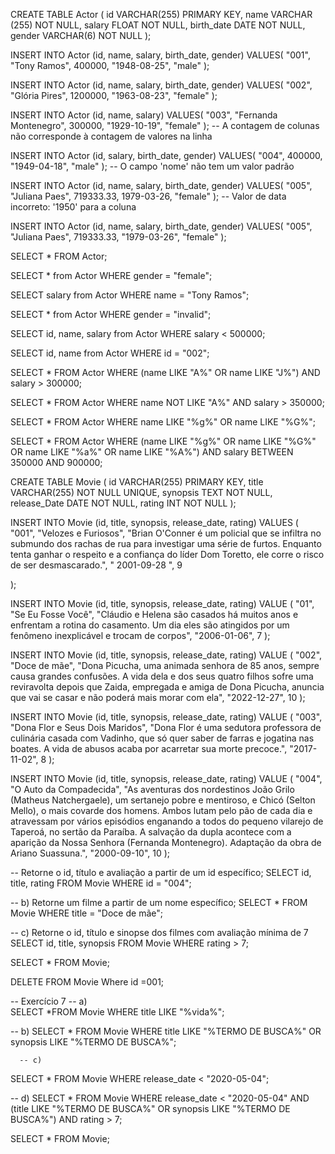 CREATE TABLE Actor (
    id VARCHAR(255) PRIMARY KEY,
    name VARCHAR (255) NOT NULL,
    salary FLOAT NOT NULL,
    birth_date DATE NOT NULL,
    gender VARCHAR(6) NOT NULL
);

INSERT INTO Actor (id, name, salary, birth_date, gender)
VALUES(
  "001", 
  "Tony Ramos",
  400000,
  "1948-08-25", 
  "male"
);

INSERT INTO Actor (id, name, salary, birth_date, gender)
VALUES(
  "002", 
  "Glória Pires",
  1200000,
  "1963-08-23", 
  "female"
);

INSERT INTO Actor (id, name, salary)
VALUES(
  "003", 
  "Fernanda Montenegro",
  300000,
  "1929-10-19", 
  "female"
); -- A contagem de colunas não corresponde à contagem de valores na linha 

INSERT INTO Actor (id, salary, birth_date, gender)
VALUES(
  "004",
  400000,
  "1949-04-18", 
  "male"
); -- O campo 'nome' não tem um valor padrão

INSERT INTO Actor (id, name, salary, birth_date, gender)
VALUES(
  "005", 
  "Juliana Paes",
  719333.33,
  1979-03-26, 
  "female"
); -- Valor de data incorreto: '1950' para a coluna 


INSERT INTO Actor (id, name, salary, birth_date, gender)
VALUES(
  "005", 
  "Juliana Paes",
  719333.33,
  "1979-03-26", 
  "female"
);

SELECT * FROM Actor;

SELECT * from Actor WHERE gender = "female";

SELECT salary from Actor WHERE name = "Tony Ramos";

SELECT * from Actor WHERE gender = "invalid";

SELECT id, name, salary from Actor WHERE salary < 500000;

SELECT id, name from Actor WHERE id = "002";

SELECT * FROM Actor
WHERE (name LIKE "A%" OR name LIKE "J%") AND salary > 300000;

SELECT * FROM Actor
WHERE name NOT LIKE "A%" AND salary > 350000;

SELECT * FROM Actor
WHERE name LIKE "%g%" OR name LIKE "%G%";

SELECT * FROM Actor
WHERE 
	(name LIKE "%g%" OR name LIKE "%G%" OR name LIKE "%a%" OR name LIKE "%A%")
  AND salary BETWEEN 350000 AND 900000;

  CREATE TABLE Movie (
	id VARCHAR(255) PRIMARY KEY,
    title VARCHAR(255) NOT NULL UNIQUE,
    synopsis TEXT NOT NULL,
    release_Date DATE NOT NULL,
    rating INT NOT NULL
);

  INSERT INTO Movie (id, title, synopsis, release_date, rating) 
VALUES (
"001",
"Velozes e Furiosos",
"Brian O'Conner é um policial que se infiltra no submundo dos rachas de rua para investigar uma série de furtos. Enquanto tenta ganhar o respeito e a confiança do líder Dom Toretto, ele corre o risco de ser desmascarado.",
" 2001-09-28 ",
9

);

INSERT INTO Movie (id, title, synopsis, release_date, rating) 
VALUE (
"01",
"Se Eu Fosse Você",
"Cláudio e Helena são casados há muitos anos e enfrentam a rotina do casamento. Um dia eles são atingidos por um fenômeno inexplicável e trocam de corpos",
"2006-01-06",
7
);

INSERT INTO Movie (id, title, synopsis, release_date, rating) 
VALUE (
"002",
"Doce de mãe",
"Dona Picucha, uma animada senhora de 85 anos, sempre causa grandes confusões. A vida dela e dos seus quatro filhos sofre uma reviravolta depois que Zaida, empregada e amiga de Dona Picucha, anuncia que vai se casar e não poderá mais morar com ela",
"2022-12-27",
10
);

INSERT INTO Movie (id, title, synopsis, release_date, rating) 
VALUE (
"003",
"Dona Flor e Seus Dois Maridos",
"Dona Flor é uma sedutora professora de culinária casada com Vadinho, que só quer saber de farras e jogatina nas boates. A vida de abusos acaba por acarretar sua morte precoce.",
"2017-11-02",
8
);

INSERT INTO Movie (id, title, synopsis, release_date, rating) 
VALUE (
"004",
"O Auto da Compadecida",
"As aventuras dos nordestinos João Grilo (Matheus Natchergaele), um sertanejo pobre e mentiroso, e Chicó (Selton Mello), o mais covarde dos homens. Ambos lutam pelo pão de cada dia e atravessam por vários episódios enganando a todos do pequeno vilarejo de Taperoá, no sertão da Paraíba. A salvação da dupla acontece com a aparição da Nossa Senhora (Fernanda Montenegro). Adaptação da obra de Ariano Suassuna.",
"2000-09-10",
10
);

 -- Retorne o id, título e avaliação a partir de um id específico;
SELECT id, title, rating FROM Movie
 WHERE id = "004";


-- b) Retorne um filme a partir de um nome específico;
SELECT * FROM Movie 
WHERE title = "Doce de mãe";

-- c)  Retorne o id, título e sinopse dos filmes com avaliação mínima de 7
SELECT id, title, synopsis FROM Movie 
WHERE rating > 7;

SELECT * FROM Movie;

DELETE FROM Movie Where id =001; 

-- Exercício 7
-- a)  
SELECT *FROM Movie 
WHERE title LIKE "%vida%";

-- b)
SELECT * FROM Movie
WHERE title LIKE "%TERMO DE BUSCA%" OR
      synopsis LIKE "%TERMO DE BUSCA%";
      
      -- c)
SELECT * FROM Movie
WHERE release_date < "2020-05-04";

-- d)
SELECT * FROM Movie
WHERE release_date < "2020-05-04" AND 
      (title LIKE "%TERMO DE BUSCA%" OR
      synopsis LIKE "%TERMO DE BUSCA%") AND rating > 7;


SELECT * FROM Movie;